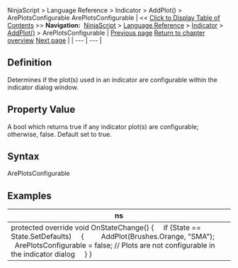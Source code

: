 ﻿
NinjaScript > Language Reference > Indicator > AddPlot() > ArePlotsConfigurable
ArePlotsConfigurable
| << [Click to Display Table of Contents](areplotsconfigurable.md) >> **Navigation:**     [NinjaScript](ninjascript.md) > [Language Reference](language_reference_wip.md) > [Indicator](indicator.md) > [AddPlot()](addplot.md) > ArePlotsConfigurable | [Previous page](addplot.md) [Return to chapter overview](addplot.md) [Next page](displacement.md) |
| --- | --- |
## Definition
Determines if the plot(s) used in an indicator are configurable within the indicator dialog window.
 
## Property Value
A bool which returns true if any indicator plot(s) are configurable; otherwise, false. Default set to true.
 
## Syntax
ArePlotsConfigurable
 
## Examples
| ns |
| --- |
| protected override void OnStateChange() {      if (State == State.SetDefaults)      {          AddPlot(Brushes.Orange, "SMA");          ArePlotsConfigurable = false; // Plots are not configurable in the indicator dialog      } } |

